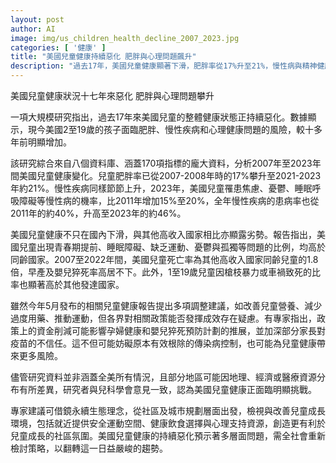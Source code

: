 ```yaml
---
layout: post
author: AI
image: img/us_children_health_decline_2007_2023.jpg
categories: [ '健康' ]
title: "美國兒童健康持續惡化 肥胖與心理問題飆升"
description: "過去17年，美國兒童健康顯著下滑，肥胖率從17%升至21%，慢性病與精神健康問題同步攀升。與他國相比，美國兒童更易早逝且飽受槍枝暴力威脅。專家呼籲，應從社區與政策多層面檢討，為兒童創建更健康的成長環境，否則整體趨勢恐進一步惡化。"
---
```

美國兒童健康狀況十七年來惡化 肥胖與心理問題攀升

一項大規模研究指出，過去17年來美國兒童的整體健康狀態正持續惡化。數據顯示，現今美國2至19歲的孩子面臨肥胖、慢性疾病和心理健康問題的風險，較十多年前明顯增加。

該研究綜合來自八個資料庫、涵蓋170項指標的龐大資料，分析2007年至2023年間美國兒童健康變化。兒童肥胖率已從2007-2008年時的17%攀升至2021-2023年約21%。慢性疾病同樣節節上升，2023年，美國兒童罹患焦慮、憂鬱、睡眠呼吸障礙等慢性病的機率，比2011年增加15%至20%，全年慢性疾病的患病率也從2011年的約40%，升高至2023年的約46%。

美國兒童健康不只在國內下滑，與其他高收入國家相比亦顯露劣勢。報告指出，美國兒童出現青春期提前、睡眠障礙、缺乏運動、憂鬱與孤獨等問題的比例，均高於同齡國家。2007至2022年間，美國兒童死亡率為其他高收入國家同齡兒童的1.8倍，早產及嬰兒猝死率高居不下。此外，1至19歲兒童因槍枝暴力或車禍致死的比率也顯著高於其他發達國家。

雖然今年5月發布的相關兒童健康報告提出多項調整建議，如改善兒童營養、減少過度用藥、推動運動，但各界對相關政策能否發揮成效存在疑慮。有專家指出，政策上的資金削減可能影響孕婦健康和嬰兒猝死預防計劃的推展，並加深部分家長對疫苗的不信任。這不但可能妨礙原本有效根除的傳染病控制，也可能為兒童健康帶來更多風險。

儘管研究資料並非涵蓋全美所有情況，且部分地區可能因地理、經濟或醫療資源分布有所差異，研究者與兒科學會意見一致，認為美國兒童健康正面臨明顯挑戰。

專家建議可借鏡永續生態理念，從社區及城市規劃層面出發，檢視與改善兒童成長環境，包括就近提供安全運動空間、健康飲食選擇與心理支持資源，創造更有利於兒童成長的社區氛圍。美國兒童健康的持續惡化預示著多層面問題，需全社會重新檢討策略，以翻轉這一日益嚴峻的趨勢。